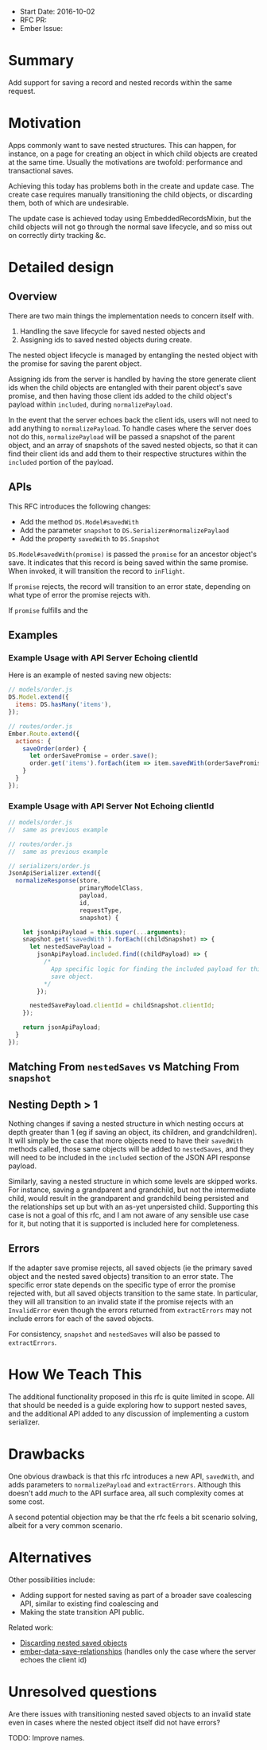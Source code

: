 - Start Date: 2016-10-02
- RFC PR:
- Ember Issue:

# Summary

Add support for saving a record and nested records within the same request.

# Motivation

Apps commonly want to save nested structures.  This can happen, for instance, on
a page for creating an object in which child objects are created at the same
time.  Usually the motivations are twofold: performance and transactional saves.

Achieving this today has problems both in the create and update case.  The
create case requires manually transitioning the child objects, or discarding
them, both of which are undesirable.

The update case is achieved today using EmbeddedRecordsMixin, but the child
objects will not go through the normal save lifecycle, and so miss out on
correctly dirty tracking &c.

# Detailed design

## Overview

There are two main things the implementation needs to concern itself with.

  1. Handling the save lifecycle for saved nested objects and
  2. Assigning ids to saved nested objects during create.

The nested object lifecycle is managed by entangling the nested object with the
promise for saving the parent object.

Assigning ids from the server is handled by having the store generate client ids
when the child objects are entangled with their parent object's save promise,
and then having those client ids added to the child object's payload within
`included`, during `normalizePayload`.

In the event that the server echoes back the client ids, users will not need to
add anything to `normalizePayload`.  To handle cases where the server does not
do this, `normalizePayload` will be passed a snapshot of the parent object, and
an array of snapshots of the saved nested objects, so that it can find their
client ids and add them to their respective structures within the `included`
portion of the payload.

## APIs

This RFC introduces the following changes:

- Add the method `DS.Model#savedWith`
- Add the parameter `snapshot` to `DS.Serializer#normalizePaylaod`
- Add the property `savedWith` to `DS.Snapshot`

`DS.Model#savedWith(promise)` is passed the `promise` for an ancestor object's
save.  It indicates that this record is being saved within the same promise.
When invoked, it will transition the record to `inFlight`.

If `promise` rejects, the record will transition to an error state, depending on
what type of error the promise rejects with.

If `promise` fulfills and the 

## Examples

### Example Usage with API Server Echoing clientId

Here is an example of nested saving new objects:

```js
// models/order.js
DS.Model.extend({
  items: DS.hasMany('items'),
});

// routes/order.js
Ember.Route.extend({
  actions: {
    saveOrder(order) {
      let orderSavePromise = order.save();
      order.get('items').forEach(item => item.savedWith(orderSavePromise))
    }
  }
});
```

### Example Usage with API Server Not Echoing clientId


```js
// models/order.js
//  same as previous example

// routes/order.js
//  same as previous example

// serializers/order.js
JsonApiSerializer.extend({
  normalizeResponse(store,
                    primaryModelClass,
                    payload,
                    id,
                    requestType,
                    snapshot) {

    let jsonApiPayload = this.super(...arguments);
    snapshot.get('savedWith').forEach((childSnapshot) => {
      let nestedSavePayload =
        jsonApiPayload.included.find((childPayload) => {
          /*
            App specific logic for finding the included payload for this nested
            save object.
          */
        });

      nestedSavePayload.clientId = childSnapshot.clientId;
    });

    return jsonApiPayload;
  }
});
```

## Matching From `nestedSaves` vs Matching From `snapshot`

## Nesting Depth > 1

Nothing changes if saving a nested structure in which nesting occurs at depth
greater than 1 (eg if saving an object, its children, and grandchildren).  It
will simply be the case that more objects need to have their `savedWith` methods
called, those same objects will be added to `nestedSaves`, and they will need to
be included in the `included` section of the JSON API response payload.

Similarly, saving a nested structure in which some levels are skipped works.
For instance, saving a grandparent and grandchild, but not the intermediate
child, would result in the grandparent and grandchild being persisted and the
relationships set up but with an as-yet unpersisted child.  Supporting this case
is not a goal of this rfc, and I am not aware of any sensible use case for it,
but noting that it is supported is included here for completeness.

## Errors

If the adapter save promise rejects, all saved objects (ie the primary saved
object and the nested saved objects) transition to an error state.  The specific
error state depends on the specific type of error the promise rejected with, but
all saved objects transition to the same state.  In particular, they will all
transition to an invalid state if the promise rejects with an `InvalidError`
even though the errors returned from `extractErrors` may not include errors for
each of the saved objects.

For consistency, `snapshot` and `nestedSaves` will also be passed to
`extractErrors`.

# How We Teach This

The additional functionality proposed in this rfc is quite limited in scope.
All that should be needed is a guide exploring how to support nested saves, and
the additional API added to any discussion of implementing a custom serializer.

# Drawbacks

One obvious drawback is that this rfc introduces a new API, `savedWith`, and
adds parameters to `normalizePayload` and `extractErrors`.  Although this
doesn't add *much* to the API surface area, all such complexity comes at some
cost.

A second potential objection may be that the rfc feels a bit scenario solving,
albeit for a very common scenario.


# Alternatives

Other possibilities include:

  - Adding support for nested saving as part of a broader save coalescing API,
    similar to existing find coalescing and
  - Making the state transition API public.

Related work:

- [Discarding nested saved objects](https://github.com/emberjs/data/pull/4441)
- [ember-data-save-relationships](https://github.com/frank06/ember-data-save-relationships)
  (handles only the case where the server echoes the client id)

# Unresolved questions

Are there issues with transitioning nested saved objects to an invalid state
even in cases where the nested object itself did not have errors?

TODO: Improve names.

